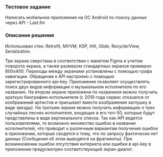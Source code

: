 ### Тестовое задание ###  
Написать мобильное приложение на ОС Android по поиску данных через API - Last.fm

### Описание решения ###  
Использован стек: Retrofit, MVVM, KSP, Hilt, Glide, RecyclerView, Serialization.

Три экрана сверстаны в соответствии с макетом Figma и учетом поворота экрана, а также размером стандартных экранов примерно 800x400.
Переходы между экранами установлены с помощью графа навигации.
Обращение к API настроено с помощью зарегистрированного api-key.
Приложение позволяет осуществлять поиск двух видов информации о музыкальном исполнителе по его названию. На втором экране приложени по названиюя можно получить краткую биографию испольнителя (с 2019 года сервис отказался от изображений артистов и присылает вместо изображения заглушку в виде звезды). На третьем экране можно получить информацию о трех случайных песнях исполнителя, входящих в его топ-50, которые будут представлены в виде вертикального списка. Так как API ведется пользователями, то возможно множество ошибок в названии исполнителей, что приводит к различным вариантам получения ошибок в приложении, которые сводятся к тому, что по запросу фактически нет данных (Сообщения об этом выводятся на фрагменты). 
При возникновении ошибок отсутствия интернета или ошибки в api-key в приложении предусмотрен соответствующий экран-диалог.

